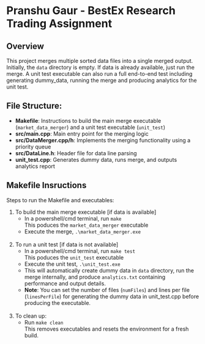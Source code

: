 # Pranshu Gaur - BestEx Research Trading Assignment

## Overview

This project merges multiple sorted data files into a single merged output. Initially, the `data` directory is empty. If data is already available, just run the merge. A unit test executable can also run a full end-to-end test including generating dummy_data, running the merge and producing analytics for the unit test.

## File Structure:
- **Makefile**: Instructions to build the main merge executable (`market_data_merger`) and a unit test executable (`unit_test`)
- **src/main.cpp**: Main entry point for the merging logic
- **src/DataMerger.cpp/h**: Implements the merging functionality using a priority queue
- **src/DataLine.h**: Header file for data line parsing
- **unit_test.cpp**: Generates dummy data, runs merge, and outputs analytics report

## Makefile Insructions
Steps to run the Makefile and executables:

1. To build the main merge executable [if data is available]
    - In a powershell/cmd terminal, run ```make```<br>
    This poduces the `market_data_merger` executable
    - Execute the merge, ```.\market_data_merger.exe```
<br><br>
2. To run a unit test [if data is not available]
    - In a powershell/cmd terminal, run ```make test```<br> This poduces the `unit_test` executable
    - Execute the unit test, ```.\unit_test.exe```
    - This will automatically create dummy data in `data` directory, run the merge internally, and produce `analytics.txt` containing performance and output details.
    * **Note**: You can set the number of files (`numFiles`) and lines per file (`linesPerFile`) for generating the dummy data in unit_test.cpp before producing the executable.
<br><br>
3. To clean up:
    - Run ```make clean```<br> This removes executables and resets the environment for a fresh build.
